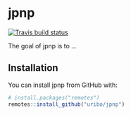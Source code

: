 
<!-- README.md is generated from README.Rmd. Please edit that file -->

# jpnp

[![Travis build
status](https://travis-ci.org/uribo/jpnp.svg?branch=master)](https://travis-ci.org/uribo/jpnp)

The goal of jpnp is to …

## Installation

You can install jpnp from GitHub with:

``` r
# install.packages("remotes")
remotes::install_github("uribo/jpnp")
```
